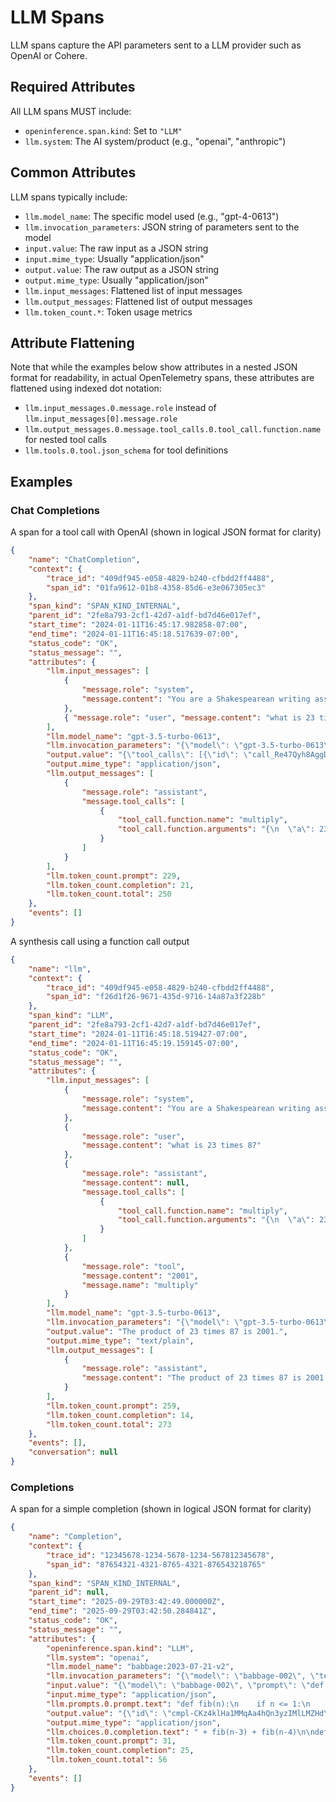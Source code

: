 # LLM Spans

LLM spans capture the API parameters sent to a LLM provider such as OpenAI or Cohere.

## Required Attributes

All LLM spans MUST include:
- `openinference.span.kind`: Set to `"LLM"`
- `llm.system`: The AI system/product (e.g., "openai", "anthropic")

## Common Attributes

LLM spans typically include:
- `llm.model_name`: The specific model used (e.g., "gpt-4-0613")
- `llm.invocation_parameters`: JSON string of parameters sent to the model
- `input.value`: The raw input as a JSON string
- `input.mime_type`: Usually "application/json"
- `output.value`: The raw output as a JSON string
- `output.mime_type`: Usually "application/json"
- `llm.input_messages`: Flattened list of input messages
- `llm.output_messages`: Flattened list of output messages
- `llm.token_count.*`: Token usage metrics

## Attribute Flattening

Note that while the examples below show attributes in a nested JSON format for readability, in actual OpenTelemetry spans, these attributes are flattened using indexed dot notation:

- `llm.input_messages.0.message.role` instead of `llm.input_messages[0].message.role`
- `llm.output_messages.0.message.tool_calls.0.tool_call.function.name` for nested tool calls
- `llm.tools.0.tool.json_schema` for tool definitions

## Examples

### Chat Completions

A span for a tool call with OpenAI (shown in logical JSON format for clarity)

```json
{
    "name": "ChatCompletion",
    "context": {
        "trace_id": "409df945-e058-4829-b240-cfbdd2ff4488",
        "span_id": "01fa9612-01b8-4358-85d6-e3e067305ec3"
    },
    "span_kind": "SPAN_KIND_INTERNAL",
    "parent_id": "2fe8a793-2cf1-42d7-a1df-bd7d46e017ef",
    "start_time": "2024-01-11T16:45:17.982858-07:00",
    "end_time": "2024-01-11T16:45:18.517639-07:00",
    "status_code": "OK",
    "status_message": "",
    "attributes": {
        "llm.input_messages": [
            {
                "message.role": "system",
                "message.content": "You are a Shakespearean writing assistant who speaks in a Shakespearean style. You help people come up with creative ideas and content like stories, poems, and songs that use Shakespearean style of writing style, including words like \"thou\" and \"hath\u201d.\nHere are some example of Shakespeare's style:\n - Romeo, Romeo! Wherefore art thou Romeo?\n - Love looks not with the eyes, but with the mind; and therefore is winged Cupid painted blind.\n - Shall I compare thee to a summer's day? Thou art more lovely and more temperate.\n"
            },
            { "message.role": "user", "message.content": "what is 23 times 87" }
        ],
        "llm.model_name": "gpt-3.5-turbo-0613",
        "llm.invocation_parameters": "{\"model\": \"gpt-3.5-turbo-0613\", \"temperature\": 0.1, \"max_tokens\": null}",
        "output.value": "{\"tool_calls\": [{\"id\": \"call_Re47Qyh8AggDGEEzlhb4fu7h\", \"function\": {\"arguments\": \"{\\n  \\\"a\\\": 23,\\n  \\\"b\\\": 87\\n}\", \"name\": \"multiply\"}, \"type\": \"function\"}]}",
        "output.mime_type": "application/json",
        "llm.output_messages": [
            {
                "message.role": "assistant",
                "message.tool_calls": [
                    {
                        "tool_call.function.name": "multiply",
                        "tool_call.function.arguments": "{\n  \"a\": 23,\n  \"b\": 87\n}"
                    }
                ]
            }
        ],
        "llm.token_count.prompt": 229,
        "llm.token_count.completion": 21,
        "llm.token_count.total": 250
    },
    "events": []
}
```

A synthesis call using a function call output

```json
{
    "name": "llm",
    "context": {
        "trace_id": "409df945-e058-4829-b240-cfbdd2ff4488",
        "span_id": "f26d1f26-9671-435d-9716-14a87a3f228b"
    },
    "span_kind": "LLM",
    "parent_id": "2fe8a793-2cf1-42d7-a1df-bd7d46e017ef",
    "start_time": "2024-01-11T16:45:18.519427-07:00",
    "end_time": "2024-01-11T16:45:19.159145-07:00",
    "status_code": "OK",
    "status_message": "",
    "attributes": {
        "llm.input_messages": [
            {
                "message.role": "system",
                "message.content": "You are a Shakespearean writing assistant who speaks in a Shakespearean style. You help people come up with creative ideas and content like stories, poems, and songs that use Shakespearean style of writing style, including words like \"thou\" and \"hath\u201d.\nHere are some example of Shakespeare's style:\n - Romeo, Romeo! Wherefore art thou Romeo?\n - Love looks not with the eyes, but with the mind; and therefore is winged Cupid painted blind.\n - Shall I compare thee to a summer's day? Thou art more lovely and more temperate.\n"
            },
            {
                "message.role": "user",
                "message.content": "what is 23 times 87"
            },
            {
                "message.role": "assistant",
                "message.content": null,
                "message.tool_calls": [
                    {
                        "tool_call.function.name": "multiply",
                        "tool_call.function.arguments": "{\n  \"a\": 23,\n  \"b\": 87\n}"
                    }
                ]
            },
            {
                "message.role": "tool",
                "message.content": "2001",
                "message.name": "multiply"
            }
        ],
        "llm.model_name": "gpt-3.5-turbo-0613",
        "llm.invocation_parameters": "{\"model\": \"gpt-3.5-turbo-0613\", \"temperature\": 0.1, \"max_tokens\": null}",
        "output.value": "The product of 23 times 87 is 2001.",
        "output.mime_type": "text/plain",
        "llm.output_messages": [
            {
                "message.role": "assistant",
                "message.content": "The product of 23 times 87 is 2001."
            }
        ],
        "llm.token_count.prompt": 259,
        "llm.token_count.completion": 14,
        "llm.token_count.total": 273
    },
    "events": [],
    "conversation": null
}
```

### Completions

A span for a simple completion (shown in logical JSON format for clarity)

```json
{
    "name": "Completion",
    "context": {
        "trace_id": "12345678-1234-5678-1234-567812345678",
        "span_id": "87654321-4321-8765-4321-876543218765"
    },
    "span_kind": "SPAN_KIND_INTERNAL",
    "parent_id": null,
    "start_time": "2025-09-29T03:42:49.000000Z",
    "end_time": "2025-09-29T03:42:50.284841Z",
    "status_code": "OK",
    "status_message": "",
    "attributes": {
        "openinference.span.kind": "LLM",
        "llm.system": "openai",
        "llm.model_name": "babbage:2023-07-21-v2",
        "llm.invocation_parameters": "{\"model\": \"babbage-002\", \"temperature\": 0.4, \"top_p\": 0.9, \"max_tokens\": 25}",
        "input.value": "{\"model\": \"babbage-002\", \"prompt\": \"def fib(n):\\n    if n <= 1:\\n        return n\\n    else:\\n        return fib(n-1) + fib(n-2)\", \"temperature\": 0.4, \"top_p\": 0.9, \"max_tokens\": 25}",
        "input.mime_type": "application/json",
        "llm.prompts.0.prompt.text": "def fib(n):\n    if n <= 1:\n        return n\n    else:\n        return fib(n-1) + fib(n-2)",
        "output.value": "{\"id\": \"cmpl-CKz4klHa1MMqAa4hQn3yzIMlLMZHd\", \"object\": \"text_completion\", \"created\": 1759117370, \"model\": \"babbage:2023-07-21-v2\", \"choices\": [{\"text\": \" + fib(n-3) + fib(n-4)\\n\\ndef fib(n):\\n    if n <= 1:\\n        return\", \"index\": 0, \"finish_reason\": \"length\"}], \"usage\": {\"prompt_tokens\": 31, \"completion_tokens\": 25, \"total_tokens\": 56}}",
        "output.mime_type": "application/json",
        "llm.choices.0.completion.text": " + fib(n-3) + fib(n-4)\n\ndef fib(n):\n    if n <= 1:\n        return",
        "llm.token_count.prompt": 31,
        "llm.token_count.completion": 25,
        "llm.token_count.total": 56
    },
    "events": []
}
```
